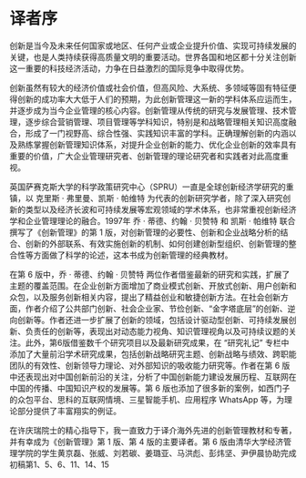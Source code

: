 # 译者序
创新是当今及未来任何国家或地区、任何产业或企业提升价值、实现可持续发展的关键，也是人类持续获得高质量文明的重要活动。世界各国和地区都十分关注创新这一重要的科技经济活动，力争在日益激烈的国际竞争中取得优势。

创新虽然有较大的经济价值或社会价值，但高风险、大系统、多领域等固有特征便得创新的成功率大大低于人们的预期，为此创新管理这一新的学科体系应运而生，并逐步成为当今企业管理的核心内容。创新管理从传统的研究与发展管理、技术管理，逐步综合营销管理、项目管理等学科知识，特别是和战略管理相关知识高度融合，形成了一门视野高、综合性强、实践知识丰富的学科。正确理解创新的内涵以及熟练掌握创新管理知识体系，对提升企业创新的能力、优化企业创新的效率具有重要的价值，广大企业管理研究者、创新管理的理论研究者和实践者对此高度重视。

英国萨赛克斯大学的科学政策研究中心（SPRU）一直是全球创新经济学研究的重镇，以 克里斯 · 弗里曼、凯斯 · 帕维特 为代表的创新研究学者，除了深入研究创新的类型以及经济长波和可持续发展等宏观领域的学术体系，也非常重视创新经济学和企业管理理论的融合。1997年 乔 · 蒂德、约翰 · 贝赞特 和 凯斯 · 帕维特 联合撰写了《创新管理》的第 1 版，对创新管理的必要性、创新和企业战略分析的结合、创新的外部联系、有效实施创新的机制、如何创建创新型组织、创新管理的整合性等方面做了科学的论述，这本书成为创新管理的经典教材。

在第 6 版中，乔 · 蒂德、约翰 · 贝赞特 两位作者借鉴最新的研究和实践，扩展了主题的覆盖范围。在企业创新方面增加了商业模式创新、开放式创新、用户创新和众包，以及服务创新相关内容，提出了精益创业和敏捷创新方法。在社会创新方面，作者介绍了公共部门创新、社会企业家、节俭创新、“金字塔底层”的创新、逆向创新等。作者还进一步扩展了创新的领域，包括设计驱动型创新、可持续发展创新、负责任的创新等，表现出对动态能力视角、知识管理视角以及可持续议题的关注。此外，第6版借鉴数千个研究项目以及最新研究成果，在 “研究礼记” 专栏中添加了大量前沿学术研究成果，包括创新战略研究主题、创新战略与绩效、跨职能团队的有效性、创新领导力理论、对外部知识的吸收能力研究等。作者在第 6 版中还表现出对中国创新前沿的关注，分析了中国创新能力建设发展历程、互联网在中国的传播、中国知识产权的发展等。第 6 版也添加了很多新的案例，如西门子的众包平台、思科的互联网情境、三星智能手机、应用程序 WhatsApp 等，为理论部分提供了丰富翔实的例证。

在许庆瑞院士的精心指导下，我一直致力于译介海外先进的创新管理教材和专著，并有幸成为《创新管理》第 1 版、第 4 版的主要译者。第 6 版由清华大学经济管理学院的学生黄京磊、张威、刘若碳、姜璐亚、马洪彪、彭炜坚、尹伊晨协助完成初稿第1、5、6、11、14、15
